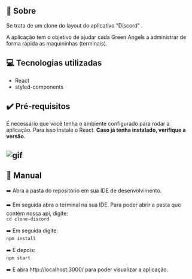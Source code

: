 ## :memo: Sobre
<p>Se trata de um clone do layout do aplicativo "Discord" </strong>.</p> 
<p>A aplicação tem o objetivo de ajudar cada Green Angels a administrar de forma rápida as maquininhas (terminais).</p>

## :computer: Tecnologias utilizadas
<ul>
	<li>React</li>
	<li>styled-components</li>
</ul>

## :heavy_check_mark: Pré-requisitos
É necessário que você tenha o ambiente configurado para rodar a aplicação. Para isso instale o React. <strong>Caso já tenha instalado, verifique a versão</strong>.

 ## ![gif](https://github.com/helsabrina/DesafioApiMentoria/blob/master/demo/a.gif)

## :bookmark_tabs: Manual
:arrow_right: Abra a pasta do repositório em sua IDE de desenvolvimento.

:arrow_right: Em seguida abra o terminal na sua IDE. Para poder abrir a pasta que contém nossa api, digite:<br>
`cd clone-discord`

:arrow_right: Em seguida digite:<br>
`npm install`

:arrow_right: E depois:<br>
`npm start`

:arrow_right: E abra http://localhost:3000/ para poder visualizar a aplicação. 
